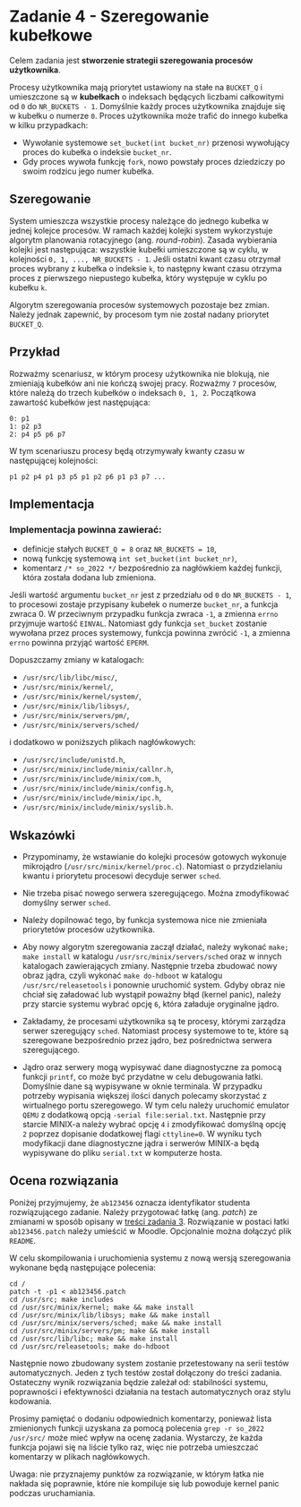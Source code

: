 # Zadanie 4 - Szeregowanie kubełkowe

Celem zadania jest **stworzenie strategii szeregowania procesów użytkownika**.

Procesy użytkownika mają priorytet ustawiony na stałe na `BUCKET_Q` i umieszczone są w **kubełkach** o indeksach będących liczbami całkowitymi od `0` do `NR_BUCKETS - 1`. Domyślnie każdy proces użytkownika znajduje się w kubełku o numerze `0`. Proces użytkownika może trafić do innego kubełka w kilku przypadkach:

- Wywołanie systemowe `set_bucket(int bucket_nr)` przenosi wywołujący proces do kubełka o indeksie `bucket_nr`.
- Gdy proces wywoła funkcję `fork`, nowo powstały proces dziedziczy po swoim rodzicu jego numer kubełka.

## Szeregowanie
System umieszcza wszystkie procesy należące do jednego kubełka w jednej kolejce procesów. W ramach każdej kolejki system wykorzystuje algorytm planowania rotacyjnego (ang. *round-robin*). Zasada wybierania kolejki jest następująca: wszystkie kubełki umieszczone są w cyklu, w kolejności `0, 1, ..., NR_BUCKETS - 1`. Jeśli ostatni kwant czasu otrzymał proces wybrany z kubełka o indeksie `k`, to następny kwant czasu otrzyma proces z pierwszego niepustego kubełka, który występuje w cyklu po kubełku `k`.

Algorytm szeregowania procesów systemowych pozostaje bez zmian. Należy jednak zapewnić, by procesom tym nie został nadany priorytet `BUCKET_Q`.

## Przykład
Rozważmy scenariusz, w którym procesy użytkownika nie blokują, nie zmieniają kubełków ani nie kończą swojej pracy. Rozważmy `7` procesów, które należą do trzech kubełków o indeksach `0, 1, 2`. Początkowa zawartość kubełków jest następująca:
```
0: p1
1: p2 p3
2: p4 p5 p6 p7
```
W tym scenariuszu procesy będą otrzymywały kwanty czasu w następującej kolejności:
```
p1 p2 p4 p1 p3 p5 p1 p2 p6 p1 p3 p7 ...
```

## Implementacja

### Implementacja powinna zawierać:

- definicje stałych `BUCKET_Q = 8` oraz `NR_BUCKETS = 10`,
- nową funkcję systemową `int set_bucket(int bucket_nr)`,
- komentarz `/* so_2022 */` bezpośrednio za nagłówkiem każdej funkcji, która została dodana lub zmieniona.

Jeśli wartość argumentu `bucket_nr` jest z przedziału od `0` do `NR_BUCKETS - 1`, to procesowi zostaje przypisany kubełek o numerze `bucket_nr`, a funkcja zwraca 0. W przeciwnym przypadku funkcja zwraca `-1`, a zmienna `errno` przyjmuje wartość `EINVAL`. Natomiast gdy funkcja `set_bucket` zostanie wywołana przez proces systemowy, funkcja powinna zwrócić `-1`, a zmienna `errno` powinna przyjąć wartość `EPERM`.

Dopuszczamy zmiany w katalogach:
- `/usr/src/lib/libc/misc/`,
- `/usr/src/minix/kernel/`,
- `/usr/src/minix/kernel/system/`,
- `/usr/src/minix/lib/libsys/`,
- `/usr/src/minix/servers/pm/`,
- `/usr/src/minix/servers/sched/`

i dodatkowo w poniższych plikach nagłówkowych:

- `/usr/src/include/unistd.h`,
- `/usr/src/minix/include/minix/callnr.h`,
- `/usr/src/minix/include/minix/com.h`,
- `/usr/src/minix/include/minix/config.h`,
- `/usr/src/minix/include/minix/ipc.h`,
- `/usr/src/minix/include/minix/syslib.h`.

## Wskazówki
- Przypominamy, że wstawianie do kolejki procesów gotowych wykonuje mikrojądro (`/usr/src/minix/kernel/proc.c`). Natomiast o przydzielaniu kwantu i priorytetu procesowi decyduje serwer `sched`.

- Nie trzeba pisać nowego serwera szeregującego. Można zmodyfikować domyślny serwer `sched`.

- Należy dopilnować tego, by funkcja systemowa nice nie zmieniała priorytetów procesów użytkownika.

- Aby nowy algorytm szeregowania zaczął działać, należy wykonać `make; make install` w katalogu `/usr/src/minix/servers/sched` oraz w innych katalogach zawierających zmiany. Następnie trzeba zbudować nowy obraz jądra, czyli wykonać `make do-hdboot` w katalogu `/usr/src/releasetools` i ponownie uruchomić system. Gdyby obraz nie chciał się załadować lub wystąpił poważny błąd (kernel panic), należy przy starcie systemu wybrać opcję `6`, która załaduje oryginalne jądro.

- Zakładamy, że procesami użytkownika są te procesy, którymi zarządza serwer szeregujący `sched`. Natomiast procesy systemowe to te, które są szeregowane bezpośrednio przez jądro, bez pośrednictwa serwera szeregującego.

- Jądro oraz serwery mogą wypisywać dane diagnostyczne za pomocą funkcji `printf`, co może być przydatne w celu debugowania łatki. Domyślnie dane są wypisywane w oknie terminala. W przypadku potrzeby wypisania większej ilości danych polecamy skorzystać z wirtualnego portu szeregowego. W tym celu należy uruchomić emulator `QEMU` z dodatkową opcją `-serial file:serial.txt`. Następnie przy starcie MINIX-a należy wybrać opcję `4` i zmodyfikować domyślną opcję `2` poprzez dopisanie dodatkowej flagi `cttyline=0`. W wyniku tych modyfikacji dane diagnostyczne jądra i serwerów MINIX-a będą wypisywane do pliku `serial.txt` w komputerze hosta.

## Ocena rozwiązania
Poniżej przyjmujemy, że `ab123456` oznacza identyfikator studenta rozwiązującego zadanie. Należy przygotować łatkę (ang. *patch*) ze zmianami w sposób opisany w [treści zadania 3](https://github.com/kfernandez31/SO-3-Process-LCA/blob/main/README.md#format-rozwi%C4%85zania). Rozwiązanie w postaci łatki `ab123456.patch` należy umieścić w Moodle. Opcjonalnie można dołączyć plik `README`.

W celu skompilowania i uruchomienia systemu z nową wersją szeregowania wykonane będą następujące polecenia:
```
cd /
patch -t -p1 < ab123456.patch
cd /usr/src; make includes
cd /usr/src/minix/kernel; make && make install
cd /usr/src/minix/lib/libsys; make && make install
cd /usr/src/minix/servers/sched; make && make install
cd /usr/src/minix/servers/pm; make && make install
cd /usr/src/lib/libc; make && make install
cd /usr/src/releasetools; make do-hdboot
```
Następnie nowo zbudowany system zostanie przetestowany na serii testów automatycznych. Jeden z tych testów został dołączony do treści zadania. Ostateczny wynik rozwiązania będzie zależał od: stabilności systemu, poprawności i efektywności działania na testach automatycznych oraz stylu kodowania.

Prosimy pamiętać o dodaniu odpowiednich komentarzy, ponieważ lista zmienionych funkcji uzyskana za pomocą polecenia `grep -r so_2022 /usr/src/` może mieć wpływ na ocenę zadania. Wystarczy, że każda funkcja pojawi się na liście tylko raz, więc nie potrzeba umieszczać komentarzy w plikach nagłówkowych.

Uwaga: nie przyznajemy punktów za rozwiązanie, w którym łatka nie nakłada się poprawnie, które nie kompiluje się lub powoduje kernel panic podczas uruchamiania.